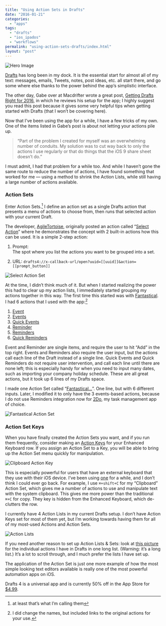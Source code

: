 ```yaml
---
title: "Using Action Sets in Drafts"
date: "2016-01-21"
categories: 
  - "apps"
tags: 
  - "drafts"
  - "ios_ipados"
  - "workflows"
permalink: "using-action-sets-drafts/index.html"
layout: "post"
---
```


![Hero Image](/images/Drafts-Action-Set-Hero.png)

[Drafts](https://geo.itunes.apple.com/us/app/drafts-4-quickly-capture-notes/id905337691?at=1001l4VZ&ct=nahumck_me "Drafts") has long been in my dock. It is the essential start for almost all of my text: messages, emails, Tweets, notes, post ideas, etc. all start there, and go some where else thanks to the power behind the app’s simplistic interface.

The other day, Gabe over at Macdrifter wrote a great post, [Getting Drafts Right for 2016](http://www.macdrifter.com/2016/01/getting-drafts-right-for-2016.html), in which he reviews his setup for the app; I highly suggest you read this post because it gives some very helpful tips when getting started with Drafts (that I won’t be covering here).

Now that I’ve been using the app for a while, I have a few tricks of my own. One of the items listed in Gabe’s post is about not letting your actions pile up.

> “Part of the problem I created for myself was an overwhelming number of conduits. My solution was to cut way back to only the actions I use regularly or that do things that the iOS 9 share sheet doesn’t do.”

I must admit, I had that problem for a while too. And while I haven’t gone the same route to reduce the number of actions, I have found something that worked for me — using a method to shrink the Action Lists, while still having a large number of actions available.

### Action Sets

Enter Action Sets.[^1] I define an action set as a single Drafts action that presents a menu of actions to choose from, then runs that selected action with your current Draft.

The developer, [AgileTortoise](http://www.agiletortoise.com), originally posted an action called “[Select Action](http://drafts4-actions.agiletortoise.com/a/112)” where he demonstrates the concept with 2 built-in actions how this can be used. It is a simple 2-step action:

1. Prompt:  
    The spot where you list the actions you want to be grouped into a set.
    
2. URL: `drafts4://x-callback-url/open?uuid=[[uuid]]&action=[[prompt_button]]`
    

![Select Action Set](/images/Select-Action-Set.png)

At the time, I didn’t think much of it. But when I started realizing the power this had to clear up my action lists, I immediately started grouping my actions together in this way. The first time this started was with [Fantastical](https://geo.itunes.apple.com/us/app/fantastical-2-calendar-reminders/id718043190?at=1001l4VZ&ct=nahumck_me). I had 6 actions that I used with the app:[^2]

1. [Event](http://drafts4-actions.agiletortoise.com/a/1Om)
2. [Events](http://drafts4-actions.agiletortoise.com/a/1Or)
3. [Quick Events](http://drafts4-actions.agiletortoise.com/a/1Os)
4. [Reminder](http://drafts4-actions.agiletortoise.com/a/1Pb)
5. [Reminders](http://drafts4-actions.agiletortoise.com/a/1Xv)
6. [Quick Reminders](http://drafts4-actions.agiletortoise.com/a/1Xw)

Event and Reminder are single items, and require the user to hit “Add” in the top right. Events and Reminders also require the user input, but the actions call each line of the Draft instead of a single line. Quick Events and Quick Reminders do not require user intervention, and call each line until there are none left; this is especially handy for when you need to input many dates, such as importing your company holiday schedule. These are all great actions, but it took up 6 lines of my Drafts space.

I made one Action Set called “[Fantastical…](https://drafts4-actions.agiletortoise.com/a/1eb)”. One line, but with 6 different inputs. Later, I modified it to only have the 3 events-based actions, because I do not use Reminders integration now for [2Do](https://geo.itunes.apple.com/us/app/2do/id303656546?at=1001l4VZ&ct=nahumck_me), my task management app of choice.

![Fantastical Action Set](/images/Fantastical-Action-Set.png)

### Action Set Keys

When you have finally created the Action Sets you want, and if you run them frequently, consider making an [Action Keys](https://agiletortoise.zendesk.com/hc/en-us/articles/202865034-Using-the-Enhanced-Keyboard) for your Enhanced Keyboard row. If you assign an Action Set to a Key, you will be able to bring up the Action Set menu quickly for manipulation.

![Clipboard Action Key](/images/Clipboard-Action-Key.png)

This is especially powerful for users that have an external keyboard that they use with their iOS device. I’ve been using [one](https://www.nahumck.me/things-i-like-volume-1/) for a while, and I don’t think I could ever go back. For example, I use `⌘+shift+C` for my “Clipboard” Action Set, which gives me a number of actions to use and manipulate text with the system clipboard. This gives me more power than the traditional `⌘+C` for copy. They key is hidden from the Enhanced Keyboard, which de-clutters the row.

I currently have 4 Action Lists in my current Drafts setup. I don’t have Action Keys set for most of them yet, but I’m working towards having them for all of my most-used Actions and Action Sets.

![Action Lists](/images/Drafts-Action-Lists.png)

If you need another reason to set up Action Lists & Sets: look at [this picture](https://www.nahumck.me/wp-content/uploads/2016/01/Drafts-Mega-Action-List.png) for the individual actions I have in Drafts in one long list. (Warning: it’s a long list.) It’s a lot to scroll through, and I much prefer the lists I have set up.

The application of the Action Set is just one more example of how the most simple looking text editors available is really one of the most powerful automation apps on iOS.

Drafts 4 is a universal app and is currently 50% off in the App Store for [$4.99](https://geo.itunes.apple.com/us/app/drafts-4-quickly-capture-notes/id905337691?at=1001l4VZ&ct=nahumck_me "Drafts").

[^1]: at least that’s what I’m calling them

[^2]: I did change the names, but included links to the original actions for your use.
